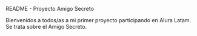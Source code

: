 README - Proyecto Amigo Secreto

Bienvenidos a todos/as a mi primer proyecto participando en Alura Latam. Se trata sobre el Amigo Secreto.

